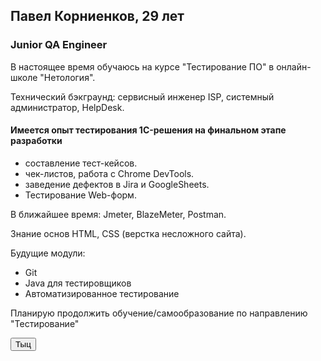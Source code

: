 <html>
<body>
<link href="style.css" rel="stylesheet">
<h2> Павел Корниенков, 29 лет</h2>
<h3>Junior QA Engineer</h3>
<span class="major"><p> В настоящее время обучаюсь на курсе "Тестирование ПО" в онлайн-школе "Нетология".</p>
<p> Технический бэкграунд: сервисный инженер ISP, системный администратор, HelpDesk.</p>
<p><h4>Имеется опыт тестирования 1C-решения на финальном этапе разработки</h4></p>
<ul>
	<li>составление тест-кейсов.
	<li>чек-листов, работа с Chrome DevTools.
	<li>заведение дефектов в Jira и GoogleSheets.
	<li>Тестирование Web-форм. 
</ul>	
<p>В ближайшее время: Jmeter, BlazeMeter, Postman.</p>
<p>Знание основ HTML, CSS (верстка несложного сайта).</p>
<p>Будущие модули: 
<ul>
	<li>Git 
	<li>Java для тестировщиков 
	<li>Автоматизированное тестирование
</ul>
</p>
<p>Планирую продолжить обучение/самообразование по направлению "Тестирование"</p>
</span>
<form action="https://hh.ru/resume/c912e984ff03fc5a0f0039ed1f6f524b574338" target="My CV">
<button>Тыц</button>
</body>
</html>

